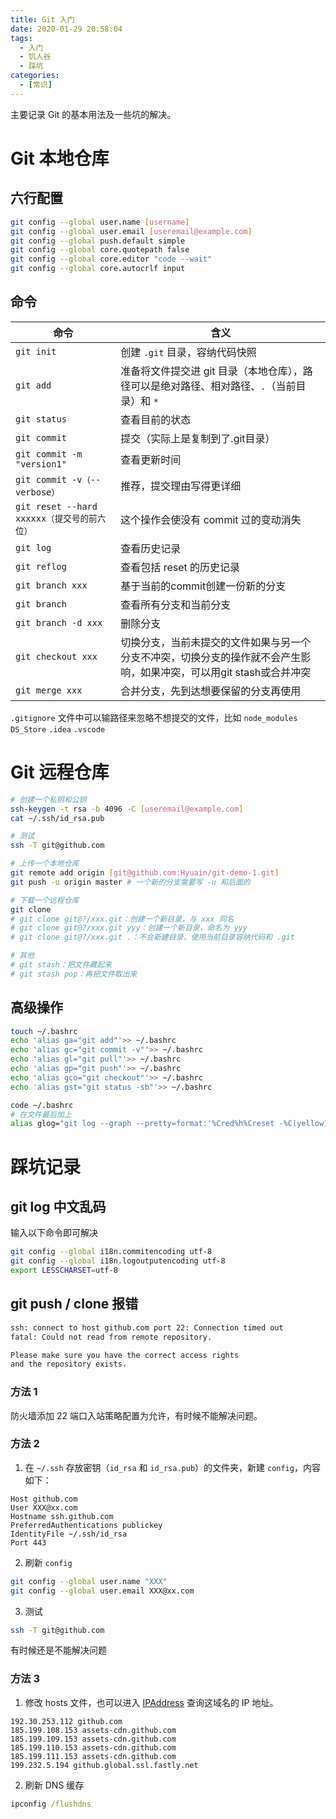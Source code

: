 ```yaml
---
title: Git 入门
date: 2020-01-29 20:58:04
tags:
  - 入门
  - 饥人谷
  - 踩坑
categories:
  - [常识]
---
```


主要记录 Git 的基本用法及一些坑的解决。

<!-- more -->

# Git 本地仓库

## 六行配置

```bash
git config --global user.name [username] 
git config --global user.email [useremail@example.com]
git config --global push.default simple
git config --global core.quotepath false
git config --global core.editor "code --wait"
git config --global core.autocrlf input
```

## 命令

| 命令 | 含义 |
| --- | --- |
| `git init` | 创建 `.git` 目录，容纳代码快照 |
| `git add` | 准备将文件提交进 git 目录（本地仓库），路径可以是绝对路径、相对路径、`.`（当前目录）和 `*` |
| `git status` |  查看目前的状态 |
| `git commit` | 提交（实际上是复制到了.git目录） |
| `git commit -m "version1"` | 查看更新时间 |
| `git commit -v（--verbose）` | 推荐，提交理由写得更详细 |
| `git reset --hard xxxxxx（提交号的前六位）` | 这个操作会使没有 commit 过的变动消失 |
| `git log` | 查看历史记录 |
| `git reflog` | 查看包括 reset 的历史记录 |
| `git branch xxx` | 基于当前的commit创建一份新的分支 |
| `git branch` | 查看所有分支和当前分支 |
| `git branch -d xxx` | 删除分支 |
| `git checkout xxx` | 切换分支，当前未提交的文件如果与另一个分支不冲突，切换分支的操作就不会产生影响，如果冲突，可以用git stash或合并冲突 |
| `git merge xxx` | 合并分支，先到达想要保留的分支再使用 |

`.gitignore` 文件中可以输路径来忽略不想提交的文件，比如 `node_modules` `DS_Store` `.idea` `.vscode`

# Git 远程仓库

```bash
# 创建一个私钥和公钥
ssh-keygen -t rsa -b 4096 -C [useremail@example.com]
cat ~/.ssh/id_rsa.pub

# 测试
ssh -T git@github.com

# 上传一个本地仓库
git remote add origin [git@github.com:Hyuain/git-demo-1.git]
git push -u origin master # 一个新的分支需要写 -u 和后面的

# 下载一个远程仓库
git clone
# git clone git@?/xxx.git：创建一个新目录，与 xxx 同名
# git clone git@?/xxx.git yyy：创建一个新目录，命名为 yyy
# git clone git@?/xxx.git .：不会新建目录，使用当前目录容纳代码和 .git

# 其他
# git stash：把文件藏起来
# git stash pop：再把文件取出来
```

## 高级操作

```bash
touch ~/.bashrc
echo 'alias ga="git add"'>> ~/.bashrc
echo 'alias gc="git commit -v"'>> ~/.bashrc
echo 'alias gl="git pull"'>> ~/.bashrc
echo 'alias gp="git push"'>> ~/.bashrc
echo 'alias gco="git checkout"'>> ~/.bashrc
echo 'alias gst="git status -sb"'>> ~/.bashrc

code ~/.bashrc
# 在文件最后加上
alias glog="git log --graph --pretty=format:'%Cred%h%Creset -%C(yellow)%d%Creset %s %Cgreen(%cr) %C(bold blue)<%an>%Creset' --abbrev-commit -- | less"
```

# 踩坑记录

## git log 中文乱码

输入以下命令即可解决

```bash
git config --global i18n.commitencoding utf-8
git config --global i18n.logoutputencoding utf-8
export LESSCHARSET=utf-8
```

## git push / clone 报错

```bash
ssh: connect to host github.com port 22: Connection timed out
fatal: Could not read from remote repository.

Please make sure you have the correct access rights
and the repository exists.
```

### 方法 1

防火墙添加 22 端口入站策略配置为允许，有时候不能解决问题。

### 方法 2

1. 在 `~/.ssh` 存放密钥（`id_rsa` 和 `id_rsa.pub`）的文件夹，新建 `config`，内容如下：

```text
Host github.com
User XXX@xx.com
Hostname ssh.github.com
PreferredAuthentications publickey
IdentityFile ~/.ssh/id_rsa
Port 443
```

2. 刷新 `config`

```bash
git config --global user.name "XXX"
git config --global user.email XXX@xx.com
```

3. 测试

```bash
ssh -T git@github.com
```

有时候还是不能解决问题

### 方法 3

1. 修改 hosts 文件，也可以进入 [IPAddress](https://www.ipaddress.com/) 查询这域名的 IP 地址。

```text
192.30.253.112 github.com
185.199.108.153 assets-cdn.github.com
185.199.109.153 assets-cdn.github.com
185.199.110.153 assets-cdn.github.com
185.199.111.153 assets-cdn.github.com
199.232.5.194 github.global.ssl.fastly.net
```

2. 刷新 DNS 缓存

```cmd
ipconfig /flushdns
```